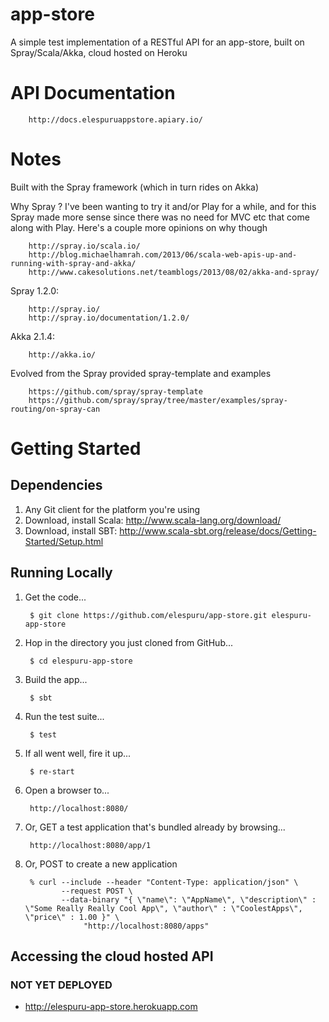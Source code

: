 app-store
===========

A simple test implementation of a RESTful API for an app-store, built on Spray/Scala/Akka, cloud hosted on Heroku


# API Documentation #

        http://docs.elespuruappstore.apiary.io/

# Notes #

Built with the Spray framework (which in turn rides on Akka)

Why Spray ? I've been wanting to try it and/or Play for a while, and for this Spray made more sense since there
was no need for MVC etc that come along with Play. Here's a couple more opinions on why though

        http://spray.io/scala.io/
        http://blog.michaelhamrah.com/2013/06/scala-web-apis-up-and-running-with-spray-and-akka/
        http://www.cakesolutions.net/teamblogs/2013/08/02/akka-and-spray/

Spray 1.2.0:

        http://spray.io/
        http://spray.io/documentation/1.2.0/

Akka 2.1.4:

        http://akka.io/

Evolved from the Spray provided spray-template and examples

        https://github.com/spray/spray-template
        https://github.com/spray/spray/tree/master/examples/spray-routing/on-spray-can


# Getting Started #
## Dependencies ##
1. Any Git client for the platform you're using
2. Download, install Scala: http://www.scala-lang.org/download/
3. Download, install SBT: http://www.scala-sbt.org/release/docs/Getting-Started/Setup.html


## Running Locally ##
1. Get the code...

        $ git clone https://github.com/elespuru/app-store.git elespuru-app-store

2. Hop in the directory you just cloned from GitHub...

        $ cd elespuru-app-store

3. Build the app...

        $ sbt

4. Run the test suite...

        $ test

5. If all went well, fire it up...

        $ re-start

6. Open a browser to...

        http://localhost:8080/

6. Or, GET a test application that's bundled already by browsing...

        http://localhost:8080/app/1

7. Or, POST to create a new application

        % curl --include --header "Content-Type: application/json" \
               --request POST \
               --data-binary "{ \"name\": \"AppName\", \"description\" : \"Some Really Really Cool App\", \"author\" : \"CoolestApps\", \"price\" : 1.00 }" \
                    "http://localhost:8080/apps"


## Accessing the cloud hosted API ##
### NOT YET DEPLOYED ###
* http://elespuru-app-store.herokuapp.com